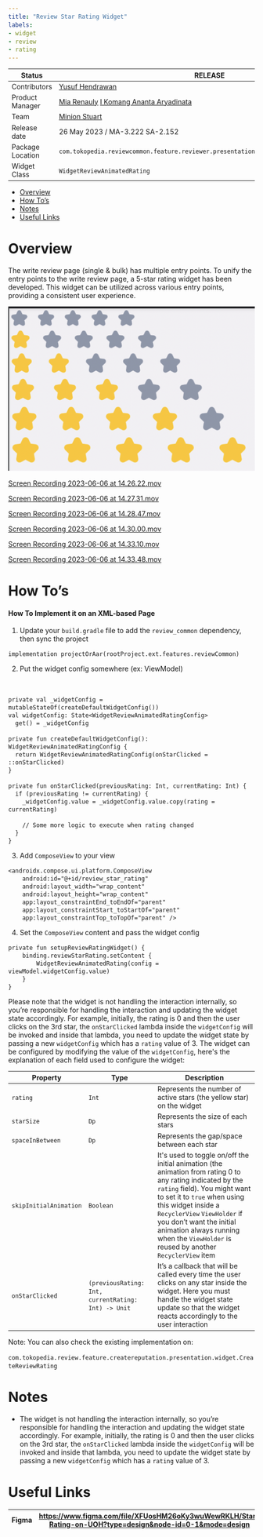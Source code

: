 ```yaml
---
title: "Review Star Rating Widget"
labels:
- widget
- review
- rating
---
```







| **Status** | <!--start status:GREEN-->RELEASE<!--end status-->  |
| --- | --- |
| Contributors | [Yusuf Hendrawan](https://tokopedia.atlassian.net/wiki/people/5df336f3f4ab290ecfc64169?ref=confluence) |
| Product Manager | [Mia Renauly](https://tokopedia.atlassian.net/wiki/people/5dd5ff00a20e0c0e9ef6f8a3?ref=confluence) [I Komang Ananta Aryadinata](https://tokopedia.atlassian.net/wiki/people/6293ecf71a2bdf0070936aeb?ref=confluence)  |
| Team | [Minion Stuart](https://tokopedia.atlassian.net/people/team/eeba862a-bd9d-472c-b901-415b15b1a37e?ref=directory&src=peopleMenu) |
| Release date | 26 May 2023 / <!--start status:GREY-->MA-3.222<!--end status--> <!--start status:GREY-->SA-2.152<!--end status--> |
| Package Location | `com.tokopedia.reviewcommon.feature.reviewer.presentation.widget.review_animated_rating` |
| Widget Class | `WidgetReviewAnimatedRating` |

- [Overview](https://tokopedia.atlassian.net/wiki/spaces/PA/pages/2266531458/Review+Star+Rating+Widget#Overview)
- [How To’s](https://tokopedia.atlassian.net/wiki/spaces/PA/pages/2266531458/Review+Star+Rating+Widget#How-To%E2%80%99s)
- [Notes](https://tokopedia.atlassian.net/wiki/spaces/PA/pages/2266531458/Review+Star+Rating+Widget#Notes)
- [Useful Links](https://tokopedia.atlassian.net/wiki/spaces/PA/pages/2266531458/Review+Star+Rating+Widget#Useful-Links)

# Overview

The write review page (single & bulk) has multiple entry points. To unify the entry points to the write review page, a 5-star rating widget has been developed. This widget can be utilized across various entry points, providing a consistent user experience.

![](res/Screen%20Shot%202023-06-06%20at%2014.37.23.png)







[Screen Recording 2023-06-06 at 14.26.22.mov](/wiki/download/attachments/2266531458/Screen%20Recording%202023-06-06%20at%2014.26.22.mov?version=1&modificationDate=1686036409766&cacheVersion=1&api=v2)





[Screen Recording 2023-06-06 at 14.27.31.mov](/wiki/download/attachments/2266531458/Screen%20Recording%202023-06-06%20at%2014.27.31.mov?version=1&modificationDate=1686036475457&cacheVersion=1&api=v2)







[Screen Recording 2023-06-06 at 14.28.47.mov](/wiki/download/attachments/2266531458/Screen%20Recording%202023-06-06%20at%2014.28.47.mov?version=1&modificationDate=1686036580837&cacheVersion=1&api=v2)





[Screen Recording 2023-06-06 at 14.30.00.mov](/wiki/download/attachments/2266531458/Screen%20Recording%202023-06-06%20at%2014.30.00.mov?version=1&modificationDate=1686036642887&cacheVersion=1&api=v2)







[Screen Recording 2023-06-06 at 14.33.10.mov](/wiki/download/attachments/2266531458/Screen%20Recording%202023-06-06%20at%2014.33.10.mov?version=1&modificationDate=1686036815287&cacheVersion=1&api=v2)





[Screen Recording 2023-06-06 at 14.33.48.mov](/wiki/download/attachments/2266531458/Screen%20Recording%202023-06-06%20at%2014.33.48.mov?version=1&modificationDate=1686036863898&cacheVersion=1&api=v2)







# How To’s

#### How To Implement it on an XML-based Page

1. Update your `build.gradle` file to add the `review_common` dependency, then sync the project



```
implementation projectOrAar(rootProject.ext.features.reviewCommon)
```
2. Put the widget config somewhere (ex: ViewModel)



```


private val _widgetConfig = mutableStateOf(createDefaultWidgetConfig())
val widgetConfig: State<WidgetReviewAnimatedRatingConfig>
  get() = _widgetConfig
  
private fun createDefaultWidgetConfig(): WidgetReviewAnimatedRatingConfig {
  return WidgetReviewAnimatedRatingConfig(onStarClicked = ::onStarClicked)
}

private fun onStarClicked(previousRating: Int, currentRating: Int) {
  if (previousRating != currentRating) {
    _widgetConfig.value = _widgetConfig.value.copy(rating = currentRating)
    
    // Some more logic to execute when rating changed
  }
}
```
3. Add `ComposeView` to your view



```
<androidx.compose.ui.platform.ComposeView
    android:id="@+id/review_star_rating"
    android:layout_width="wrap_content"
    android:layout_height="wrap_content"
    app:layout_constraintEnd_toEndOf="parent"
    app:layout_constraintStart_toStartOf="parent"
    app:layout_constraintTop_toTopOf="parent" />
```
4. Set the `ComposeView` content and pass the widget config



```
private fun setupReviewRatingWidget() {
    binding.reviewStarRating.setContent {
        WidgetReviewAnimatedRating(config = viewModel.widgetConfig.value)
    }
}
```

Please note that the widget is not handling the interaction internally, so you’re responsible for handling the interaction and updating the widget state accordingly. For example, initially, the rating is 0 and then the user clicks on the 3rd star, the `onStarClicked` lambda inside the `widgetConfig` will be invoked and inside that lambda, you need to update the widget state by passing a new `widgetConfig` which has a `rating` value of 3. The widget can be configured by modifying the value of the `widgetConfig`, here's the explanation of each field used to configure the widget:



| **Property** | **Type** | **Description** |
| --- | --- | --- |
| `rating` | `Int` | Represents the number of active stars (the yellow star) on the widget |
| `starSize` | `Dp` | Represents the size of each stars |
| `spaceInBetween` | `Dp` | Represents the gap/space between each star |
| `skipInitialAnimation` | `Boolean` | It's used to toggle on/off the initial animation (the animation from rating 0 to any rating indicated by the `rating` field). You might want to set it to `true` when using this widget inside a `RecyclerView` `ViewHolder` if you don’t want the initial animation always running when the `ViewHolder` is reused by another `RecyclerView` item |
| `onStarClicked` | `(previousRating: Int, currentRating: Int) -> Unit` | It’s a callback that will be called every time the user clicks on any star inside the widget. Here you must handle the widget state update so that the widget reacts accordingly to the user interaction |

Note: You can also check the existing implementation on:

`com.tokopedia.review.feature.createreputation.presentation.widget.CreateReviewRating`

# Notes

- The widget is not handling the interaction internally, so you’re responsible for handling the interaction and updating the widget state accordingly. For example, initially, the rating is 0 and then the user clicks on the 3rd star, the `onStarClicked` lambda inside the `widgetConfig` will be invoked and inside that lambda, you need to update the widget state by passing a new `widgetConfig` which has a `rating` value of 3.

# Useful Links



| Figma | <https://www.figma.com/file/XFUosHM26oKy3wuWewRKLH/Star-Rating-on-UOH?type=design&node-id=0-1&mode=design>  |
| --- | --- |




